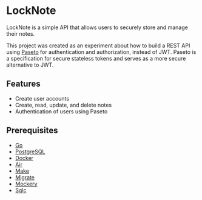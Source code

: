 # LockNote

LockNote is a simple API that allows users to securely store and manage their notes.

This project was created as an experiment about how to build a REST API using [Paseto](https://github.com/paragonie/paseto) for authentication and authorization, instead of JWT. Paseto is a specification for secure stateless tokens and serves as a more secure alternative to JWT.

## Features

- Create user accounts
- Create, read, update, and delete notes
- Authentication of users using Paseto

## Prerequisites

- [Go](https://go.dev/doc/install)
- [PostgreSQL](https://www.postgresql.org/download/)
- [Docker](https://www.docker.com/products/docker-desktop)
- [Air](https://github.com/air-verse/air)
- [Make](https://www.gnu.org/software/make/)
- [Migrate](https://github.com/golang-migrate/migrate)
- [Mockery](https://github.com/vektra/mockery)
- [Sqlc](https://github.com/kyleconroy/sqlc)


